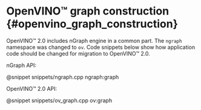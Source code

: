 # OpenVINO™ graph construction {#openvino_graph_construction}

OpenVINO™ 2.0 includes nGraph engine in a common part. The `ngraph` namespace was changed to `ov`.
Code snippets below show how application code should be changed for migration to OpenVINO™ 2.0.

nGraph API:

@snippet snippets/ngraph.cpp ngraph:graph

OpenVINO™ 2.0 API:

@snippet snippets/ov_graph.cpp ov:graph
